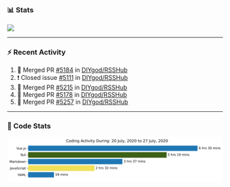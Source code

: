 ### :bar_chart: Stats

<a href="#">
  <img align="center" src="https://github-readme-stats.vercel.app/api?username=henryqw&count_private=true&show_icons=true" />
</a>
<!-- <a href="#">
  <img align="center" src="https://github-readme-stats-git-master.henryqw.vercel.app/api/top-langs/?username=HenryQW&layout=compact" />
</a> -->

---

### :zap: Recent Activity

<!--START_SECTION:activity-->

1. 🎉 Merged PR [#5184](https://github.com//DIYgod/RSSHub/pull/5184) in [DIYgod/RSSHub](https://github.com//DIYgod/RSSHub)
2. ❗️ Closed issue [#5111](https://github.com//DIYgod/RSSHub/issues/5111) in [DIYgod/RSSHub](https://github.com//DIYgod/RSSHub)
3. 🎉 Merged PR [#5215](https://github.com//DIYgod/RSSHub/pull/5215) in [DIYgod/RSSHub](https://github.com//DIYgod/RSSHub)
4. 🎉 Merged PR [#5178](https://github.com//DIYgod/RSSHub/pull/5178) in [DIYgod/RSSHub](https://github.com//DIYgod/RSSHub)
5. 🎉 Merged PR [#5257](https://github.com//DIYgod/RSSHub/pull/5257) in [DIYgod/RSSHub](https://github.com//DIYgod/RSSHub)
<!--END_SECTION:activity-->

---

### :calendar: Code Stats

![WakaTime](https://github.com/HenryQW/HenryQW/blob/master/images/stat.svg)

